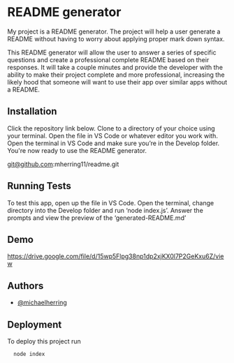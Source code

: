 
# README generator

My project is a README generator. The project will help a user generate a README without having to worry about applying proper mark down syntax.

This README generator will allow the user to answer a series of specific questions and create a professional complete README based on their responses. It will take a couple minutes and provide the developer with the ability to make their project complete and more professional, increasing the likely hood that someone will want to use their app over similar apps without a README.


## Installation

Click the repository link below.  Clone to a directory of your choice using your terminal. Open the file in VS Code or whatever editor you work with. Open the terminal in VS Code and make sure you’re in the Develop folder. You're now ready to use the README generator.

git@github.com:mherring11/readme.git
## Running Tests

To test this app, open up the file in VS Code. Open the terminal, change directory into the Develop folder  and run ‘node index.js’. Answer the prompts and view the preview of the ‘generated-README.md’


## Demo

https://drive.google.com/file/d/15wp5Flpg38np1dp2xjKX0l7P2GeKxu6Z/view


## Authors

- [@michaelherring](https://github.com/mherring11)


## Deployment

To deploy this project run

```bash
  node index
```

